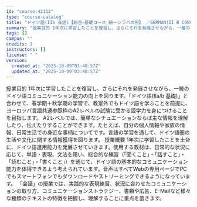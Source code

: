 ```yaml
---
id: "course:42112"
type: "course-catalog"
title: "ドイツ語(IIb 会話)【総合･基礎コース_統一シラバス用】 ／GERMAN(II B CONVERSATION)"
summary: "授業目的 1年次に学習したことを復習し、さらにそれを発展させながら、一層のドイツ語コミュニケーション能力の向上を図ります。「ドイツ語(IIa/b 基礎)」と合わせて、春学期＋秋学期の学習で、教室外でもドイツ語を学ぶことを前提に、ヨーロッパ言…"
tags: []
campus: ""
credits: 1
instructors: []
license: " "
version:
  created_at: "2025-10-09T03:48:57Z"
  updated_at: "2025-10-09T03:48:57Z"
---
```


授業目的 1年次に学習したことを復習し、さらにそれを発展させながら、一層のドイツ語コミュニケーション能力の向上を図ります。「ドイツ語(IIa/b 基礎)」と合わせて、春学期＋秋学期の学習で、教室外でもドイツ語を学ぶことを前提に、ヨーロッパ言語共通参照枠のA2レベルの試験に受かる語学力を身につけることを目指します。 A2レベルでは、簡単なシチュエーションならば主な情報を理解したり、伝えたりすることができます。たとえば、自分の個人情報や家族の情報、日常生活での身近な事柄についてです。言語の学習を通して、ドイツ語圏の生活や文化に関する情報獲得を図ります。 授業概要 1年次に学習したことを土台に、ドイツ語運用能力を発展させていきます。使用する教材は、日常的な状況に応じて、単語・表現、文法を用い、総合的な練習（「聞くこと」・「話すこと」・「読むこと」・「書くこと」）を通じて、ドイツ語の基本的なコミュニケーション能力を体得できるよう考えられています。音声はすべてWebの専用ページでPCでもスマートフォンでもダウンロードやストリーミングできるようになっています。 「会話」の授業では、実践的な表現練習、状況に合わせたコミュニケーションの取り方、コミュニケーションストラテジー、書類や広告、E-Mailなど様々な種類のテキストの特徴を把握し、理解することに重点を置きます。
